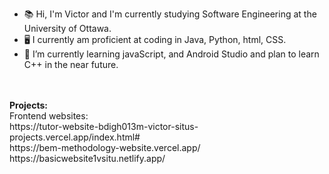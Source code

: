 - 📚 Hi, I'm Victor and I'm currently studying Software Engineering at the University of Ottawa.
- 🖥️ I currently am proficient at coding in Java, Python, html, CSS.
- 🌱 I’m currently learning javaScript, and Android Studio and plan to learn C++ in the near future.

<br/>
<br/>
<strong>Projects:</strong> <br/>
Frontend websites: <br/>
https://tutor-website-bdigh013m-victor-situs-projects.vercel.app/index.html# <br/>
https://bem-methodology-website.vercel.app/ <br/>
https://basicwebsite1vsitu.netlify.app/


<!---
victorksitu/victorksitu is a ✨ special ✨ repository because its `README.md` (this file) appears on your GitHub profile.
You can click the Preview link to take a look at your changes.
--->
